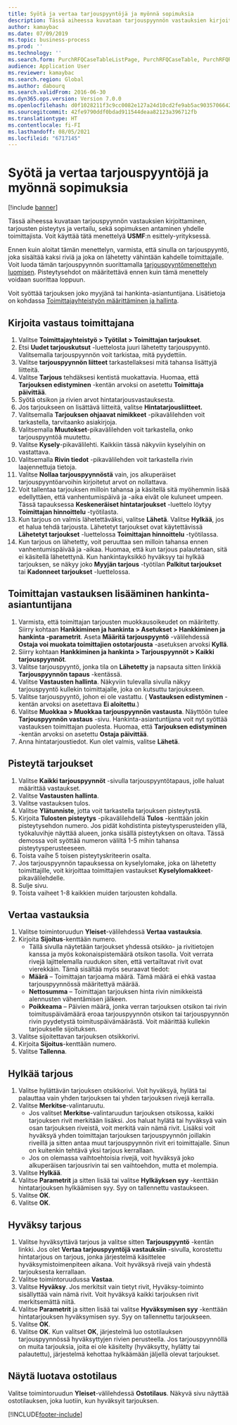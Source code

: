 ```yaml
---
title: Syötä ja vertaa tarjouspyyntöjä ja myönnä sopimuksia
description: Tässä aiheessa kuvataan tarjouspyynnön vastauksien kirjoittaminen, tarjousten pisteytys ja vertailu, sekä sopimuksen antaminen yhdelle toimittajista.
author: kamaybac
ms.date: 07/09/2019
ms.topic: business-process
ms.prod: ''
ms.technology: ''
ms.search.form: PurchRFQCaseTableListPage, PurchRFQCaseTable, PurchRFQReplyTable, PurchRFQCompare, PurchRFQEditLines, PurchRFQEditLinesParameters, PurchTable, PurchTablePart, PurchRFQCompareLinePrices, PurchRFQCompareRFQ
audience: Application User
ms.reviewer: kamaybac
ms.search.region: Global
ms.author: dabourq
ms.search.validFrom: 2016-06-30
ms.dyn365.ops.version: Version 7.0.0
ms.openlocfilehash: d0f1028211f3c9cc0082e127a24d10cd2fe9ab5ac903570664233b10e5737bee
ms.sourcegitcommit: 42fe9790ddf0bdad911544deaa82123a396712fb
ms.translationtype: HT
ms.contentlocale: fi-FI
ms.lasthandoff: 08/05/2021
ms.locfileid: "6717145"
---
```

# <a name="enter-and-compare-rfq-bids-and-award-contracts"></a>Syötä ja vertaa tarjouspyyntöjä ja myönnä sopimuksia

[!include [banner](../../includes/banner.md)]

Tässä aiheessa kuvataan tarjouspyynnön vastauksien kirjoittaminen, tarjousten pisteytys ja vertailu, sekä sopimuksen antaminen yhdelle toimittajista. Voit käyttää tätä menettelyä **USMF**:n esittely-yrityksessä.

Ennen kuin aloitat tämän menettelyn, varmista, että sinulla on tarjouspyyntö, joka sisältää kaksi riviä ja joka on lähetetty vähintään kahdelle toimittajalle. Voit luoda tämän tarjouspyynnön suorittamalla [tarjouspyyntömenettelyn luomisen](create-request-quotation.md). Pisteytysehdot on määritettävä ennen kuin tämä menettely voidaan suorittaa loppuun.

Voit syöttää tarjouksen joko myyjänä tai hankinta-asiantuntijana. Lisätietoja on kohdassa [Toimittajayhteistyön määrittäminen ja hallinta](../set-up-maintain-vendor-collaboration.md).

## <a name="enter-a-reply-as-a-vendor"></a>Kirjoita vastaus toimittajana

1. Valitse **Toimittajayhteistyö \> Työtilat \> Toimittajan tarjoukset**.
2. Etsi **Uudet tarjouskutsut** -luettelosta juuri lähetetty tarjouspyyntö. Valitsemalla tarjouspyynnön voit tarkistaa, mitä pyydettiin.
3. Valitse **tarjouspyynnön liitteet** tarkastellaksesi mitä tahansa lisättyjä liitteitä.
4. Valitse **Tarjous** tehdäksesi kentistä muokattavia. Huomaa, että **Tarjouksen edistyminen** -kentän arvoksi on asetettu **Toimittaja päivittää**.
5. Syötä otsikon ja rivien arvot hintatarjousvastauksesta.
6. Jos tarjoukseen on lisättävä liitteitä, valitse **Hintatarjousliitteet.**
7. Valitsemalla **Tarjouksen ohjaavat nimikkeet** -pikavälilehden voit tarkastella, tarvitaanko asiakirjoja.
8. Valitsemalla **Muutokset**-pikavälilehden voit tarkastella, onko tarjouspyyntöä muutettu.
9. Valitse **Kysely**-pikavälilehti. Kaikkiin tässä näkyviin kyselyihin on vastattava.
10. Valitsemalla **Rivin tiedot** -pikavälilehden voit tarkastella rivin laajennettuja tietoja.
11. Valitse **Nollaa tarjouspyynnöstä** vain, jos alkuperäiset tarjouspyyntöarvoihin kirjoitetut arvot on nollattava.
12. Voit tallentaa tarjouksen milloin tahansa ja käsitellä sitä myöhemmin lisää edellyttäen, että vanhentumispäivä ja -aika eivät ole kuluneet umpeen. Tässä tapauksessa **Keskeneräiset hintatarjoukset** -luettelo löytyy **Toimittajan hinnoittelu** -työtilasta.
13. Kun tarjous on valmis lähetettäväksi, valitse **Lähetä**. Valitse **Hylkää**, jos et halua tehdä tarjousta. Lähetetyt tarjoukset ovat käytettävissä **Lähetetyt tarjoukset** -luettelossa **Toimittajan hinnoittelu** -työtilassa.  
14. Kun tarjous on lähetetty, voit peruuttaa sen milloin tahansa ennen vanhentumispäivää ja -aikaa. Huomaa, että kun tarjous palautetaan, sitä ei käsitellä lähetettynä. Kun hankintayksikkö hyväksyy tai hylkää tarjouksen, se näkyy joko **Myyjän tarjous** -työtilan **Palkitut tarjoukset** tai **Kadonneet tarjoukset** -luettelossa.  

## <a name="enter-a-reply-from-a-vendor-as-a-procurement-professional"></a>Toimittajan vastauksen lisääminen hankinta-asiantuntijana

1. Varmista, että toimittajan tarjousten muokkausoikeudet on määritetty. Siirry kohtaan **Hankkiminen ja hankinta \> Asetukset \> Hankkiminen ja hankinta -parametrit**. Aseta **Määritä tarjouspyyntö** -välilehdessä **Ostaja voi muokata toimittajien ostotarjousta** -asetuksen arvoksi **Kyllä**.
2. Siirry kohtaan **Hankkiminen ja hankinta \> Tarjouspyynnöt \> Kaikki tarjouspyynnöt**.
3. Valitse tarjouspyyntö, jonka tila on **Lähetetty** ja napsauta sitten linkkiä **Tarjouspyynnön tapaus** -kentässä.
4. Valitse **Vastausten hallinta**. Näkyviin tulevalla sivulla näkyy tarjouspyyntö kullekin toimittajalle, joka on kutsuttu tarjoukseen.
5. Valitse tarjouspyyntö, johon ei ole vastattu. ( **Vastauksen edistyminen** -kentän arvoksi on asetettava **Ei aloitettu**.)
6. Valitse **Muokkaa \> Muokkaa tarjouspyynnön vastausta**. Näyttöön tulee **Tarjouspyynnön vastaus** -sivu. Hankinta-asiantuntijana voit nyt syöttää vastauksen toimittajan puolesta. Huomaa, että **Tarjouksen edistyminen** -kentän arvoksi on asetettu **Ostaja päivittää**.  
7. Anna hintatarjoustiedot. Kun olet valmis, valitse **Lähetä**.

## <a name="score-the-bids"></a>Pisteytä tarjoukset

1. Valitse **Kaikki tarjouspyynnöt** -sivulla tarjouspyyntötapaus, jolle haluat määrittää vastaukset.
2. Valitse **Vastausten hallinta**.
3. Valitse vastauksen tulos.
4. Valitse **Ylätunniste**, jotta voit tarkastella tarjouksen pisteytystä.
5. Kirjoita **Tulosten pisteytys** -pikavälilehdellä **Tulos** -kenttään jokin pisteytysehdon numero. Jos pidät kohdistinta pisteytysperusteiden yllä, työkaluvihje näyttää alueen, jonka sisällä pisteytyksen on oltava. Tässä demossa voit syöttää numeron väliltä 1-5 mihin tahansa pisteytysperusteeseen.  
6. Toista vaihe 5 toisen pisteytyskriteerin osalta.
7. Jos tarjouspyynnön tapauksessa on kyselylomake, joka on lähetetty toimittajille, voit kirjoittaa toimittajien vastaukset **Kyselylomakkeet**-pikavälilehdelle.
8. Sulje sivu.
9. Toista vaiheet 1-8 kaikkien muiden tarjousten kohdalla.

## <a name="compare-the-replies"></a>Vertaa vastauksia

1. Valitse toimintoruudun **Yleiset**-välilehdessä **Vertaa vastauksia**.
2. Kirjoita **Sijoitus**-kenttään numero.  
    - Tällä sivulla näytetään tarjoukset yhdessä otsikko- ja rivitietojen kanssa ja myös kokonaispistemäärä otsikon tasolla. Voit verrata rivejä lajittelemalla ruudukon siten, että vertailtavat rivit ovat vierekkäin. Tämä sisältää myös seuraavat tiedot:
    - **Määrä** – Toimittajan tarjoama määrä. Tämä määrä ei ehkä vastaa tarjouspyynnössä määritettyä määrää.
    - **Nettosumma** – Toimittajan tarjouksen hinta rivin nimikkeistä alennusten vähentämisen jälkeen.
    - **Poikkeama** – Päivien määrä, jonka verran tarjouksen otsikon tai rivin toimituspäivämäärä eroaa tarjouspyynnön otsikon tai tarjouspyynnön rivin pyydetystä toimituspäivämäärästä. Voit määrittää kullekin tarjoukselle sijoituksen.  
3. Valitse sijoitettavan tarjouksen otsikkorivi.
4. Kirjoita **Sijoitus**-kenttään numero.
5. Valitse **Tallenna**.

## <a name="reject-a-bid"></a>Hylkää tarjous

1. Valitse hylättävän tarjouksen otsikkorivi. Voit hyväksyä, hylätä tai palauttaa vain yhden tarjouksen tai yhden tarjouksen rivejä kerralla.
2. Valitse **Merkitse**-valintaruutu.  
    - Jos valitset **Merkitse**-valintaruudun tarjouksen otsikossa, kaikki tarjouksen rivit merkitään lisäksi. Jos haluat hylätä tai hyväksyä vain osan tarjouksen riveistä, voit merkitä vain nämä rivit. Lisäksi voit hyväksyä yhden toimittajan tarjouksen tarjouspyynnön joillakin riveillä ja sitten antaa muut tarjouspyynnön rivit eri toimittajalle. Sinun on kuitenkin tehtävä yksi tarjous kerrallaan.  
    - Jos on olemassa vaihtoehtoisia rivejä, voit hyväksyä joko alkuperäisen tarjousrivin tai sen vaihtoehdon, mutta et molempia.  
3. Valitse **Hylkää**.
4. Valitse **Parametrit** ja sitten lisää tai valitse **Hylkäyksen syy** -kenttään hintatarjouksen hylkäämisen syy. Syy on tallennettu vastaukseen.  
5. Valitse **OK**.
6. Valitse **OK**.

## <a name="accept-a-bid"></a>Hyväksy tarjous

1. Valitse hyväksyttävä tarjous ja valitse sitten **Tarjouspyyntö** -kentän linkki. Jos olet **Vertaa tarjouspyyntöjä vastauksiin** -sivulla, korostettu hintatarjous on tarjous, jonka järjestelmä käsittelee hyväksymistoimenpiteen aikana. Voit hyväksyä rivejä vain yhdestä tarjouksesta kerrallaan.  
2. Valitse toimintoruudussa **Vastaa**.
3. Valitse **Hyväksy**. Jos merkitsit vain tietyt rivit, Hyväksy-toiminto sisällyttää vain nämä rivit. Voit hyväksyä kaikki tarjouksen rivit merkitsemättä niitä.  
4. Valitse **Parametrit** ja sitten lisää tai valitse **Hyväksymisen syy** -kenttään hintatarjouksen hyväksymisen syy. Syy on tallennettu tarjoukseen.  
5. Valitse **OK**.
6. Valitse **OK**. Kun valitset **OK**, järjestelmä luo ostotilauksen tarjouspyynnössä hyväksyttyjen rivien perusteella. Jos tarjouspyynnöllä on muita tarjouksia, joita ei ole käsitelty (hyväksytty, hylätty tai palautettu), järjestelmä kehottaa hylkäämään jäljellä olevat tarjoukset.  

## <a name="view-the-purchase-order-that-is-generated"></a>Näytä luotava ostotilaus

Valitse toimintoruudun **Yleiset**-välilehdessä **Ostotilaus**. Näkyvä sivu näyttää ostotilauksen, joka luotiin, kun hyväksyit tarjouksen.


[!INCLUDE[footer-include](../../../includes/footer-banner.md)]